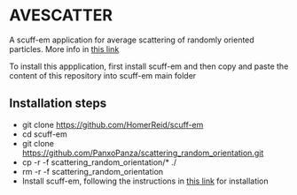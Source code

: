 # AVESCATTER
A scuff-em application for average scattering of randomly oriented particles. More info in [this link](https://arxiv.org/abs/2110.14799v3)

To install this appplication, first install scuff-em and then copy and paste the content of this repository into scuff-em main folder

## Installation steps
- git clone https://github.com/HomerReid/scuff-em
- cd scuff-em
- git clone https://github.com/PanxoPanza/scattering_random_orientation.git
- cp -r -f scattering_random_orientation/* ./
- rm -r -f scattering_random_orientation
- Install scuff-em, following the instructions in [this link](http://homerreid.github.io/scuff-em-documentation/reference/Installing) for installation
